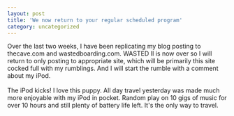 ```yaml
---
layout: post
title: 'We now return to your regular scheduled program'
category: uncategorized
---
```


Over the last two weeks, I have been replicating my blog posting to thecave.com and wastedboarding.com.  WASTED II is now over so I will return to only posting to appropriate site, which will be primarily this site cocked full with my rumblings.  And I will start the rumble with a comment about my iPod.
<br />
<br />The iPod kicks!  I love this puppy.  All day travel yesterday was made much more enjoyable with my iPod in pocket.  Random play on 10 gigs of music for over 10 hours and still plenty of battery life left.  It's the only way to travel.
